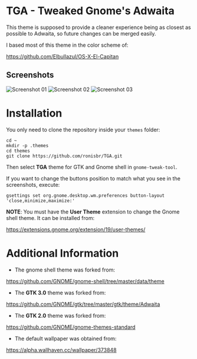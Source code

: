 TGA - Tweaked Gnome's Adwaita
=============================

This theme is supposed to provide a cleaner experience being as closest as
possible to Adwaita, so future changes can be merged easily.

I based most of this theme in the color scheme of:

https://github.com/Elbullazul/OS-X-El-Capitan

Screenshots
-----------

![Screenshot 01](/screenshot/screenshot_01.png)
![Screenshot 02](/screenshot/screenshot_02.png)
![Screenshot 03](/screenshot/screenshot_03.png)

Installation
============

You only need to clone the repository inside your `themes` folder:

```
cd ~
mkdir -p .themes
cd themes
git clone https://github.com/ronisbr/TGA.git
```
Then select **TGA** theme for GTK and Gnome shell in `gnome-tweak-tool`.

If you want to change the buttons position to match what you see in the
screenshots, execute:

```
gsettings set org.gnome.desktop.wm.preferences button-layout 'close,minimize,maximize:'
```

**NOTE**: You must have the **User Theme** extension to change the Gnome shell
theme. It can be installed from:

https://extensions.gnome.org/extension/19/user-themes/

Additional Information
======================

* The gnome shell theme was forked from:

https://github.com/GNOME/gnome-shell/tree/master/data/theme

* The **GTK 3.0** theme was forked from:

https://github.com/GNOME/gtk/tree/master/gtk/theme/Adwaita

* The **GTK 2.0** theme was forked from:

https://github.com/GNOME/gnome-themes-standard

* The default wallpaper was obtained from:

https://alpha.wallhaven.cc/wallpaper/373848

